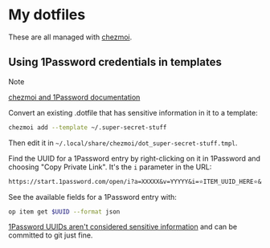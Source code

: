 # My dotfiles

These are all managed with [chezmoi](https://www.chezmoi.io/).


## Using 1Password credentials in templates

> [!NOTE]
> [chezmoi and 1Password documentation](https://www.chezmoi.io/user-guide/password-managers/1password/)

Convert an existing .dotfile that has sensitive information in it to a template:

``` sh
chezmoi add --template ~/.super-secret-stuff
```

Then edit it in `~/.local/share/chezmoi/dot_super-secret-stuff.tmpl`.

Find the UUID for a 1Password entry by right-clicking on it in 1Password and choosing "Copy Private Link". It's the `i` parameter in the URL:

``` default
https://start.1password.com/open/i?a=XXXXX&v=YYYYY&i=⭐ITEM_UUID_HERE⭐&h=ZZZZZ
```

See the available fields for a 1Password entry with:

``` sh
op item get $UUID --format json
```

[1Password UUIDs aren't considered sensitive information](https://1password.community/discussion/comment/692527/#Comment_692527) and can be committed to git just fine.

